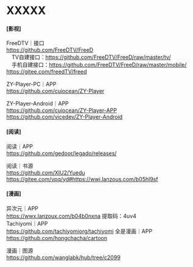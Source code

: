 # XXXXX

#### [影视]
FreeDTV｜接口</br>
https://github.com/FreeDTV/FreeD</br>
　TV自建接口：https://github.com/FreeDTV/FreeD/raw/master/tv/</br>
　手机自建接口：https://github.com/FreeDTV/FreeD/raw/master/mobile/</br>
https://gitee.com/freedTV/freed

ZY-Player-PC｜APP</br>
https://github.com/cuiocean/ZY-Player

ZY-Player-Android｜APP</br>
https://github.com/cuiocean/ZY-Player-APP</br>
https://github.com/vicedev/ZY-Player-Android

#### [阅读]
阅读｜APP</br>
https://github.com/gedoor/legado/releases/

阅读｜书源</br>
https://github.com/XIU2/Yuedu</br>
https://gitee.com/vpq/yd#https://wwi.lanzous.com/b05hl9sf

#### [漫画]
异次元｜APP</br>
https://wwx.lanzoux.com/b04b0nxna 提取码：4uv4</br>
Tachiyomi｜APP</br>
https://github.com/tachiyomiorg/tachiyomi
全是漫画｜APP</br>
https://github.com/hongchacha/cartoon

漫画｜图源</br>
https://github.com/wanglabk/hub/tree/c2099
